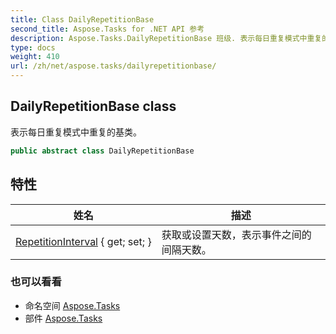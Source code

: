 ```yaml
---
title: Class DailyRepetitionBase
second_title: Aspose.Tasks for .NET API 参考
description: Aspose.Tasks.DailyRepetitionBase 班级. 表示每日重复模式中重复的基类
type: docs
weight: 410
url: /zh/net/aspose.tasks/dailyrepetitionbase/
---
```

## DailyRepetitionBase class

表示每日重复模式中重复的基类。

```csharp
public abstract class DailyRepetitionBase
```

## 特性

| 姓名 | 描述 |
| --- | --- |
| [RepetitionInterval](../../aspose.tasks/dailyrepetitionbase/repetitioninterval/) { get; set; } | 获取或设置天数，表示事件之间的间隔天数。 |

### 也可以看看

* 命名空间 [Aspose.Tasks](../../aspose.tasks/)
* 部件 [Aspose.Tasks](../../)



